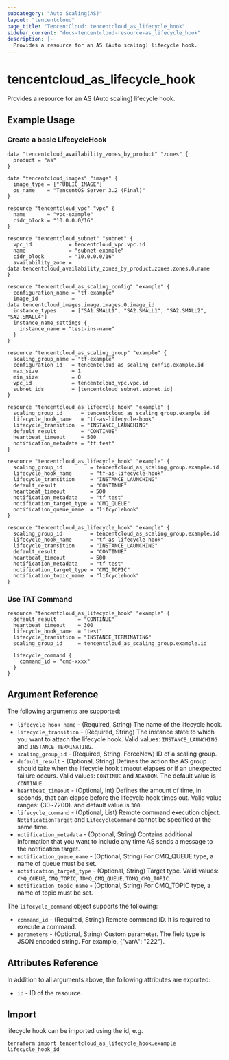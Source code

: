```yaml
---
subcategory: "Auto Scaling(AS)"
layout: "tencentcloud"
page_title: "TencentCloud: tencentcloud_as_lifecycle_hook"
sidebar_current: "docs-tencentcloud-resource-as_lifecycle_hook"
description: |-
  Provides a resource for an AS (Auto scaling) lifecycle hook.
---
```


# tencentcloud_as_lifecycle_hook

Provides a resource for an AS (Auto scaling) lifecycle hook.

## Example Usage

### Create a basic LifecycleHook

```hcl
data "tencentcloud_availability_zones_by_product" "zones" {
  product = "as"
}

data "tencentcloud_images" "image" {
  image_type = ["PUBLIC_IMAGE"]
  os_name    = "TencentOS Server 3.2 (Final)"
}

resource "tencentcloud_vpc" "vpc" {
  name       = "vpc-example"
  cidr_block = "10.0.0.0/16"
}

resource "tencentcloud_subnet" "subnet" {
  vpc_id            = tencentcloud_vpc.vpc.id
  name              = "subnet-example"
  cidr_block        = "10.0.0.0/16"
  availability_zone = data.tencentcloud_availability_zones_by_product.zones.zones.0.name
}

resource "tencentcloud_as_scaling_config" "example" {
  configuration_name = "tf-example"
  image_id           = data.tencentcloud_images.image.images.0.image_id
  instance_types     = ["SA1.SMALL1", "SA2.SMALL1", "SA2.SMALL2", "SA2.SMALL4"]
  instance_name_settings {
    instance_name = "test-ins-name"
  }
}

resource "tencentcloud_as_scaling_group" "example" {
  scaling_group_name = "tf-example"
  configuration_id   = tencentcloud_as_scaling_config.example.id
  max_size           = 1
  min_size           = 0
  vpc_id             = tencentcloud_vpc.vpc.id
  subnet_ids         = [tencentcloud_subnet.subnet.id]
}

resource "tencentcloud_as_lifecycle_hook" "example" {
  scaling_group_id      = tencentcloud_as_scaling_group.example.id
  lifecycle_hook_name   = "tf-as-lifecycle-hook"
  lifecycle_transition  = "INSTANCE_LAUNCHING"
  default_result        = "CONTINUE"
  heartbeat_timeout     = 500
  notification_metadata = "tf test"
}
```



```hcl
resource "tencentcloud_as_lifecycle_hook" "example" {
  scaling_group_id         = tencentcloud_as_scaling_group.example.id
  lifecycle_hook_name      = "tf-as-lifecycle-hook"
  lifecycle_transition     = "INSTANCE_LAUNCHING"
  default_result           = "CONTINUE"
  heartbeat_timeout        = 500
  notification_metadata    = "tf test"
  notification_target_type = "CMQ_QUEUE"
  notification_queue_name  = "lifcyclehook"
}
```



```hcl
resource "tencentcloud_as_lifecycle_hook" "example" {
  scaling_group_id         = tencentcloud_as_scaling_group.example.id
  lifecycle_hook_name      = "tf-as-lifecycle-hook"
  lifecycle_transition     = "INSTANCE_LAUNCHING"
  default_result           = "CONTINUE"
  heartbeat_timeout        = 500
  notification_metadata    = "tf test"
  notification_target_type = "CMQ_TOPIC"
  notification_topic_name  = "lifcyclehook"
}
```

### Use TAT Command

```hcl
resource "tencentcloud_as_lifecycle_hook" "example" {
  default_result       = "CONTINUE"
  heartbeat_timeout    = 300
  lifecycle_hook_name  = "test"
  lifecycle_transition = "INSTANCE_TERMINATING"
  scaling_group_id     = tencentcloud_as_scaling_group.example.id

  lifecycle_command {
    command_id = "cmd-xxxx"
  }
}
```

## Argument Reference

The following arguments are supported:

* `lifecycle_hook_name` - (Required, String) The name of the lifecycle hook.
* `lifecycle_transition` - (Required, String) The instance state to which you want to attach the lifecycle hook. Valid values: `INSTANCE_LAUNCHING` and `INSTANCE_TERMINATING`.
* `scaling_group_id` - (Required, String, ForceNew) ID of a scaling group.
* `default_result` - (Optional, String) Defines the action the AS group should take when the lifecycle hook timeout elapses or if an unexpected failure occurs. Valid values: `CONTINUE` and `ABANDON`. The default value is `CONTINUE`.
* `heartbeat_timeout` - (Optional, Int) Defines the amount of time, in seconds, that can elapse before the lifecycle hook times out. Valid value ranges: (30~7200). and default value is `300`.
* `lifecycle_command` - (Optional, List) Remote command execution object. `NotificationTarget` and `LifecycleCommand` cannot be specified at the same time.
* `notification_metadata` - (Optional, String) Contains additional information that you want to include any time AS sends a message to the notification target.
* `notification_queue_name` - (Optional, String) For CMQ_QUEUE type, a name of queue must be set.
* `notification_target_type` - (Optional, String) Target type. Valid values: `CMQ_QUEUE`, `CMQ_TOPIC`, `TDMQ_CMQ_QUEUE`, `TDMQ_CMQ_TOPIC`.
* `notification_topic_name` - (Optional, String) For CMQ_TOPIC type, a name of topic must be set.

The `lifecycle_command` object supports the following:

* `command_id` - (Required, String) Remote command ID. It is required to execute a command.
* `parameters` - (Optional, String) Custom parameter. The field type is JSON encoded string. For example, {"varA": "222"}.

## Attributes Reference

In addition to all arguments above, the following attributes are exported:

* `id` - ID of the resource.



## Import

lifecycle hook can be imported using the id, e.g.

```
terraform import tencentcloud_as_lifecycle_hook.example lifecycle_hook_id
```

